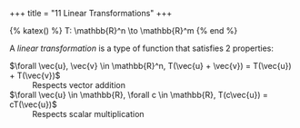 +++
title = "11 Linear Transformations"
+++

{% katex() %}
T: \mathbb{R}^n \to \mathbb{R}^m
{% end %}

A *<colorize>linear transformation</colorize>* is a type of function that satisfies 2 properties:
<dl>
    <dt>
        $\forall \vec{u}, \vec{v} \in \mathbb{R}^n, T(\vec{u} + \vec{v}) = T(\vec{u}) + T(\vec{v})$
    </dt>
    <dd>
        Respects vector addition
    </dd>
    <dt>
        $\forall \vec{u} \in \mathbb{R}, \forall c \in \mathbb{R}, T(c\vec{u}) = cT(\vec{u})$
    </dt>
    <dd>
        Respects scalar multiplication
    </dd>
</dl>
